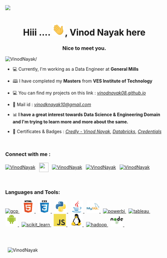 <img src="https://capsule-render.vercel.app/api?type=waving&color=gradient&height=180&section=header&text=Hello%20..!!&fontSize=50&animation=scaleIn&fontAlignY=38&fontAlign=75&reversal=true" />

<h1 align="center"> Hiii ....  <img src="https://github.com/ABSphreak/ABSphreak/blob/master/gifs/Hi.gif" width="40px">, Vinod Nayak here</h1>
<h3 align="center"> Nice to meet you.</h3>
<p align="left"> <img src=https://komarev.com/ghpvc/?username=vinodnayak08 alt=VinodNayak/> </p>



- 💻  Currently, I'm working as a Data Engineer at **General Mills** 

- 🕮  I have completed my **Masters** from **VES Institute of Technology**

- 💻  You can find my projects on this link :       *[vinodnayak08.github.io](https://github.com/vinodnayak08)*

- 📧  Mail id :   *[vinodknayak10@gmail.com](mailto:vinodknayak10@gmail.com)*

- 📊  **I have a great interest towards Data Science & Engineering Domain and I'm trying to learn more and more about the same.**

- 🥇  Certificates & Badges :     *[Credly - Vinod Nayak](https://www.credly.com/users/vinod-nayak.4a439120/badges)*, *[Databricks](https://credentials.databricks.com/d3ddeedb-d4c0-43a8-9352-9029bd1ca428)*, *[Credentials](https://www.credential.net/profile/vinodnayak174/wallet)*


<br>

<h3 align="left">Connect with me :</h3>
<p align="left">
<a href="https://linkedin.com/in/vinodnayak08" target="blank"><img align="center" src="https://raw.githubusercontent.com/rahuldkjain/github-profile-readme-generator/master/src/images/icons/Social/linked-in-alt.svg" alt="VinodNayak" height="30" width="40" /></a>&nbsp;&nbsp;
  <a href="https://www.hackerrank.com/vinodnayak08" target="blank"><img align="center" src="https://upload.wikimedia.org/wikipedia/commons/4/40/HackerRank_Icon-1000px.png" height="30" width="30" /></a>&nbsp;&nbsp;
  <a href="https://public.tableau.com/profile/vinod.nayak#" target="blank"><img align="center" src="https://upload.wikimedia.org/wikipedia/commons/7/76/Tableau0147.png" alt="VinodNayak" height="30" width="40" /></a>&nbsp;&nbsp;
<a href="https://www.instagram.com/vinodnayak_08/" target="blank"><img align="center" src="https://raw.githubusercontent.com/rahuldkjain/github-profile-readme-generator/master/src/images/icons/Social/instagram.svg" alt="VinodNayak" height="30" width="40" /></a>&nbsp;&nbsp;
  <a href="https://twitter.com/vinodnayak08" target="blank"><img align="center" src="https://raw.githubusercontent.com/rahuldkjain/github-profile-readme-generator/master/src/images/icons/Social/twitter.svg" alt="VinodNayak" height="30" width="40" /></a>
 
</p>

<br>
<h3 align="left">Languages and Tools:</h3>

<p align="left">
  <a href="https://www.w3.org/html/" target="_blank"> <img src="https://www.gstatic.com/marketing-cms/assets/images/f5/d3/a7f9db7045429cb6dc6be56bdcbe/google-logo-about.svg" alt="gcp" width="40" height="40"/> </a> &nbsp;
  <a href="https://www.w3.org/html/" target="_blank"> <img src="https://raw.githubusercontent.com/devicons/devicon/master/icons/html5/html5-original-wordmark.svg" alt="html5" width="40" height="40"/> </a> &nbsp;
  <a href="https://www.w3schools.com/css/" target="_blank"> <img src="https://raw.githubusercontent.com/devicons/devicon/master/icons/css3/css3-original-wordmark.svg" alt="css3" width="40" height="40"/> </a> &nbsp;
  <a href="https://www.python.org" target="_blank"> <img src="https://raw.githubusercontent.com/devicons/devicon/master/icons/python/python-original.svg" alt="python" width="40" height="40"/> </a> &nbsp;
  <a href="https://www.java.com" target="_blank"> <img src="https://raw.githubusercontent.com/devicons/devicon/master/icons/java/java-original.svg" alt="java" width="40" height="40"/> </a> &nbsp;
  <a href="https://www.mysql.com/" target="_blank"> <img src="https://raw.githubusercontent.com/devicons/devicon/master/icons/mysql/mysql-original-wordmark.svg" alt="mysql" width="40" height="40"/> </a> &nbsp;
  <a href="https://powerbi.microsoft.com/en-us/" target="_blank"> <img src="https://upload.wikimedia.org/wikipedia/commons/c/c9/Power_bi_logo_black.svg" alt="powerbi" width="40" height="40"/> </a> &nbsp;
  <a href="https://public.tableau.com/profile/vinod.nayak#" target="_blank"> <img src="https://upload.wikimedia.org/wikipedia/commons/7/76/Tableau0147.png" alt="tableau" width="40" height="40"/> </a> &nbsp;
  <a href="https://developer.android.com" target="_blank"> <img src="https://raw.githubusercontent.com/devicons/devicon/master/icons/android/android-original-wordmark.svg" alt="android" width="40" height="40"/> </a> &nbsp;
  <a href="https://scikit-learn.org/" target="_blank"> <img src="https://upload.wikimedia.org/wikipedia/commons/0/05/Scikit_learn_logo_small.svg" alt="scikit_learn" width="40" height="40"/> </a> &nbsp;
  <a href="https://developer.mozilla.org/en-US/docs/Web/JavaScript" target="_blank"> <img src="https://raw.githubusercontent.com/devicons/devicon/master/icons/javascript/javascript-original.svg" alt="javascript" width="40" height="40"/> </a> &nbsp;
  <a href="https://www.linux.org/" target="_blank"> <img src="https://raw.githubusercontent.com/devicons/devicon/master/icons/linux/linux-original.svg" alt="linux" width="40" height="40"/> </a> &nbsp;
  <a href="https://hadoop.apache.org/" target="_blank"> <img src="https://www.vectorlogo.zone/logos/apache_hadoop/apache_hadoop-icon.svg" alt="hadoop" width="40" height="40"/> </a>  &nbsp;
  <a href="https://nodejs.org" target="_blank"> <img src="https://raw.githubusercontent.com/devicons/devicon/master/icons/nodejs/nodejs-original-wordmark.svg" alt="nodejs" width="40" height="40"/> </a> &nbsp;
   </p>
&nbsp;
<br>
<br>
<p>&nbsp;

<img align="center" src="https://github-readme-stats.vercel.app/api?username=vinodnayak08&include_all_commits=true&count_private=true&show_icons=true&line_height=30&title_color=7A7ADB&icon_color=2234AE&text_color=D3D3D3&bg_color=0,000000,130F40" alt="VinodNayak">
</p>
<br>
